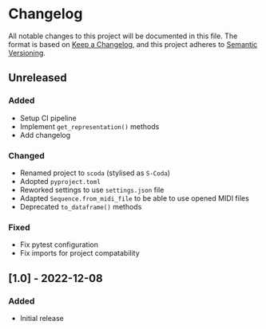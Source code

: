 # Changelog

All notable changes to this project will be documented in this file.
The format is based on [Keep a Changelog](https://keepachangelog.com/en/1.0.0/), and this project adheres
to [Semantic Versioning](https://semver.org/spec/v2.0.0.html).

## Unreleased

### Added

- Setup CI pipeline
- Implement `get_representation()` methods
- Add changelog

### Changed

- Renamed project to `scoda` (stylised as `S-Coda`)
- Adopted `pyproject.toml`
- Reworked settings to use `settings.json` file
- Adapted `Sequence.from_midi_file` to be able to use opened MIDI files
- Deprecated `to_dataframe()` methods

### Fixed

- Fix pytest configuration
- Fix imports for project compatability

## [1.0] - 2022-12-08

### Added

- Initial release

